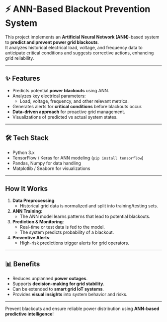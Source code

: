 # ⚡ ANN-Based Blackout Prevention System

This project implements an **Artificial Neural Network (ANN)**-based system to **predict and prevent power grid blackouts**.  
It analyzes historical electrical load, voltage, and frequency data to anticipate critical conditions and suggests corrective actions, enhancing grid reliability.

---

## ✨ Features
- Predicts potential **power blackouts** using ANN.
- Analyzes key electrical parameters:
  - Load, voltage, frequency, and other relevant metrics.
- Generates alerts for **critical conditions** before blackouts occur.
- **Data-driven approach** for proactive grid management.
- Visualizations of predicted vs actual system states.

---

## 🛠️ Tech Stack
- Python 3.x
- TensorFlow / Keras for ANN modeling (`pip install tensorflow`)
- Pandas, Numpy for data handling
- Matplotlib / Seaborn for visualizations

---

## How It Works
1. **Data Preprocessing**:
   - Historical grid data is normalized and split into training/testing sets.
2. **ANN Training**:
   - The ANN model learns patterns that lead to potential blackouts.
3. **Prediction & Monitoring**:
   - Real-time or test data is fed to the model.
   - The system predicts probability of a blackout.
4. **Preventive Alerts**:
   - High-risk predictions trigger alerts for grid operators.

---

## 📊 Benefits
- Reduces unplanned **power outages**.
- Supports **decision-making for grid stability**.
- Can be extended to **smart grid IoT systems**.
- Provides **visual insights** into system behavior and risks.

---

Prevent blackouts and ensure reliable power distribution using **ANN-based predictive intelligence**!

